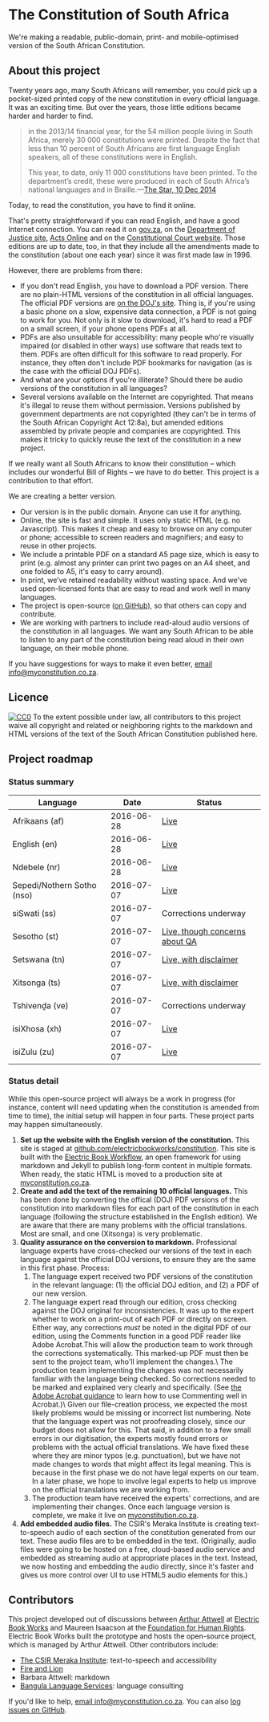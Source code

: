 # The Constitution of South Africa

We're making a readable, public-domain, print- and mobile-optimised version of the South African Constitution.

## About this project

Twenty years ago, many South Africans will remember, you could pick up a pocket-sized printed copy of the new constitution in every official language. It was an exciting time. But over the years, those little editions became harder and harder to find. 

> in the 2013/14 financial year, for the 54 million people living in South Africa, merely 30 000 constitutions were printed. Despite the fact that less than 10 percent of South Africans are first language English speakers, all of these constitutions were in English.
>
> This year, to date, only 11 000 constitutions have been printed. To the department’s credit, these were produced in each of South Africa’s national languages and in Braille.—[The Star, 10 Dec 2014](http://www.iol.co.za/the-star/cherish-our-constitution-1793582)

Today, to read the constitution, you have to find it online.

That's pretty straightforward if you can read English, and have a good Internet connection. You can read it on [gov.za](http://www.gov.za/documents/constitution-republic-south-africa-1996), on the [Department of Justice site](http://www.justice.gov.za/legislation/constitution/index.html), [Acts Online](http://www.acts.co.za/constitution-of-the-republic-of-south-africa-act-1996/) and on the [Constitutional Court website](http://www.constitutionalcourt.org.za/site/constitution/english-web/index.html). Those editions are up to date, too, in that they include all the amendments made to the constitution (about one each year) since it was first made law in 1996.

However, there are problems from there:

* If you don't read English, you have to download a PDF version. There are no plain-HTML versions of the constitution in all official languages. The official PDF versions are [on the DOJ's site](http://www.justice.gov.za/legislation/constitution/pdf.html). Thing is, if you're using a basic phone on a slow, expensive data connection, a PDF is not going to work for you. Not only is it slow to download, it's hard to read a PDF on a small screen, if your phone opens PDFs at all.
* PDFs are also unsuitable for accessibility: many people who're visually impaired (or disabled in other ways) use software that reads text to them. PDFs are often difficult for this software to read properly. For instance, they often don't include PDF bookmarks for navigation (as is the case with the official DOJ PDFs).
* And what are your options if you're illiterate? Should there be audio versions of the constitution in all languages? 
* Several versions available on the Internet are copyrighted. That means it's illegal to reuse them without permission. Versions published by government departments are not copyrighted (they can't be in terms of the South African Copyright Act 12:8a), but amended editions assembled by private people and companies are copyrighted. This makes it tricky to quickly reuse the text of the constitution in a new project. 
 
If we really want all South Africans to know their constitution – which includes our wonderful Bill of Rights – we have to do better. This project is a contribution to that effort.

We are creating a better version.

*	Our version is in the public domain. Anyone can use it for anything.
*	Online, the site is fast and simple. It uses only static HTML (e.g. no Javascript). This makes it cheap and easy to browse on any computer or phone; accessible to screen readers and magnifiers; and easy to reuse in other projects.
*	We include a printable PDF on a standard A5 page size, which is easy to print (e.g. almost any printer can print two pages on an A4 sheet, and one folded to A5, it's easy to carry around).
*	In print, we’ve retained readability without wasting space. And we’ve used open-licensed fonts that are easy to read and work well in many languages.
*	The project is open-source ([on GitHub](https://github.com/electricbookworks/constitution)), so that others can copy and contribute.
*	We are working with partners to include read-aloud audio versions of the constitution in all languages. We want any South African to be able to listen to any part of the constitution being read aloud in their own language, on their mobile phone.

If you have suggestions for ways to make it even better, [email info@myconstitution.co.za](mailto:info@myconstitution.co.za).

## Licence

[![CC0](http://i.creativecommons.org/p/zero/1.0/80x15.png)](http://creativecommons.org/publicdomain/zero/1.0/)
To the extent possible under law, all contributors to this project waive all copyright and related or neighboring rights to the markdown and HTML versions of the text of the South African Constitution published here.

## Project roadmap

### Status summary

| Language                   | Date       | Status
|----------------------------|------------|-------
| Afrikaans (af)             | 2016-06-28 | [Live](http://myconstitution.co.za)
| English (en)               | 2016-06-28 | [Live](http://myconstitution.co.za)
| Ndebele (nr)               | 2016-06-28 | [Live](http://myconstitution.co.za)
| Sepedi/Nothern Sotho (nso) | 2016-07-07 | [Live](http://myconstitution.co.za)
| siSwati (ss)               | 2016-07-07 | Corrections underway
| Sesotho (st)               | 2016-07-07 | [Live, though concerns about QA](http://myconstitution.co.za)
| Setswana (tn)              | 2016-07-07 | [Live, with disclaimer](http://myconstitution.co.za)
| Xitsonga (ts)              | 2016-07-07 | [Live, with disclaimer](http://myconstitution.co.za)
| Tshivenḓa (ve)             | 2016-07-07 | Corrections underway
| isiXhosa (xh)              | 2016-07-07 | [Live](http://myconstitution.co.za)
| isiZulu (zu)               | 2016-07-07 | [Live](http://myconstitution.co.za)

### Status detail

While this open-source project will always be a work in progress (for instance, content will need updating when the constitution is amended from time to time), the initial setup will happen in four parts. These project parts may happen simultaneously.

1. **Set up the website with the English version of the constitution.** This site is staged at [github.com/electricbookworks/constitution](https://github.com/electricbookworks/constitution). This site is built with the [Electric Book Workflow](https://github.com/electricbookworks/electric-book-workflow), an open framework for using markdown and Jekyll to publish long-form content in multiple formats. When ready, the static HTML is moved to a production site at [myconstitution.co.za](http://myconstitution.co.za).
2. **Create and add the text of the remaining 10 official languages.** This has been done by converting the offical (DOJ) PDF versions of the constitution into markdown files for each part of the constitution in each language (following the structure established in the English edition). We are aware that there are many problems with the official translations. Most are small, and one (Xitsonga) is very problematic.
3. **Quality assurance on the conversion to markdown.** Professional language experts have cross-checked our versions of the text in each language against the official DOJ versions, to ensure they are the same in this first phase. Process:
	1.	The language expert received two PDF versions of the constitution in the relevant language: (1) the official DOJ edition, and (2) a PDF of our new version. 
	2.	The language expert read through our edition, cross checking against the DOJ original for inconsistencies. 	It was up to the expert whether to work on a print-out of each PDF or directly on screen. Either way, any corrections *must* be noted in the digital PDF of our edition, using the Comments function in a good PDF reader like Adobe Acrobat.This will allow the production team to work through the corrections systematically. This marked-up PDF must then be sent to the project team, who'll implement the changes.\\
	The production team implementing the changes was not necessarily familiar with the language being checked. So corrections needed to be marked and explained very clearly and specifically. (See [the Adobe Acrobat guidance](https://helpx.adobe.com/acrobat/using/commenting-pdfs.html) to learn how to use Commenting well in Acrobat.)\\
	Given our file-creation process, we expected the most likely problems would be missing or incorrect list numbering. Note that the language expert was not proofreading closely, since our budget does not allow for this. That said, in addition to a few small errors in our digitisation, the experts mostly found errors or problems with the actual official translations. We have fixed these where they are minor typos (e.g. punctuation), but we have not made changes to words that might affect its legal meaning. This is because in the first phase we do not have legal experts on our team. In a later phase, we hope to involve legal experts to help us improve on the official translations we are working from.
	5.	The production team have received the experts' corrections, and are implementing their changes. Once each language version is complete, we make it live on [myconstitution.co.za](http://myconstitution.co.za).
4. **Add embedded audio files.** The CSIR's Meraka Institute is creating text-to-speech audio of each section of the constitution generated from our text. These audio files are to be embedded in the text. (Originally, audio files were going to be hosted on a free, cloud-based audio service and embedded as streaming audio at appropriate places in the text. Instead, we now hosting and embedding the audio directly, since it's faster and gives us more control over UI to use HTML5 audio elements for this.)

## Contributors

This project developed out of discussions between [Arthur Attwell](http://arthurattwell.com) at [Electric Book Works](http://electricbookworks.com) and Maureen Isaacson at the [Foundation for Human Rights](http://fhr.org.za/). Electric Book Works built the prototype and hosts the open-source project, which is managed by Arthur Attwell. Other contributors include:

* [The CSIR Meraka Institute](http://www.csir.co.za/meraka/): text-to-speech and accessibility
* [Fire and Lion](http://fireandlion.com)
* Barbara Attwell: markdown
* [Bangula Language Services](http://www.blc.co.za/): language consulting

If you'd like to help, [email info@myconstitution.co.za](mailto:info@myconstitution.co.za). You can also [log issues on GitHub](https://github.com/electricbookworks/constitution/issues).
